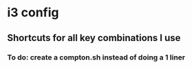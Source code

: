 # i3 config

## Shortcuts for all key combinations I use
### To do: create a compton.sh instead of doing a 1 liner
